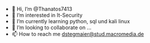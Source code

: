 - 👋 Hi, I’m @Thanatos7413
- 👀 I’m interested in It-Security
- 🌱 I’m currently learning python, sql und kali linux
- 💞️ I’m looking to collaborate on ...
- 📫 How to reach me dstegmaier@stud.macromedia.de

<!---
Thanatos7413/Thanatos7413 is a ✨ special ✨ repository because its `README.md` (this file) appears on your GitHub profile.
You can click the Preview link to take a look at your changes.
--->
